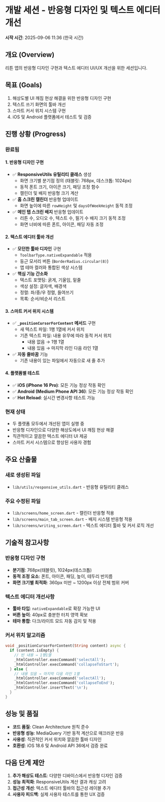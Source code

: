 # 개발 세션 - 반응형 디자인 및 텍스트 에디터 개선

**시작 시간**: 2025-09-06 11:36 (한국 시간)

## 개요 (Overview)

리튼 앱의 반응형 디자인 구현과 텍스트 에디터 UI/UX 개선을 위한 세션입니다.

## 목표 (Goals)

1. 해상도별 UI 깨짐 현상 해결을 위한 반응형 디자인 구현
2. 텍스트 쓰기 화면의 툴바 개선
3. 스마트 커서 위치 시스템 구현
4. iOS 및 Android 플랫폼에서 테스트 및 검증

## 진행 상황 (Progress)

### 완료됨

#### 1. 반응형 디자인 구현
- ✅ **ResponsiveUtils 유틸리티 클래스** 생성
  - 화면 크기별 분기점 정의 (태블릿: 768px, 데스크톱: 1024px)
  - 동적 폰트 크기, 아이콘 크기, 패딩 조정 함수
  - 캘린더 및 배지 반응형 크기 계산
- ✅ **홈 스크린 캘린더** 반응형 업데이트
  - 화면 높이에 따른 `rowHeight` 및 `daysOfWeekHeight` 동적 조정
- ✅ **메인 탭 스크린 배지** 반응형 업데이트
  - 리튼 수, 오디오 수, 텍스트 수, 필기 수 배지 크기 동적 조정
  - 화면 너비에 따른 폰트, 아이콘, 패딩 자동 조정

#### 2. 텍스트 에디터 툴바 개선
- ✅ **모던한 툴바 디자인** 구현
  - `ToolbarType.nativeExpandable` 적용
  - 둥근 모서리 버튼 (`BorderRadius.circular(8)`)
  - 앱 테마 컬러와 통합된 색상 시스템
- ✅ **핵심 기능 간소화**
  - 텍스트 포맷팅: 굵게, 기울임, 밑줄
  - 색상 설정: 글자색, 배경색
  - 정렬: 좌/중/우 정렬, 들여쓰기
  - 목록: 순서/비순서 리스트

#### 3. 스마트 커서 위치 시스템
- ✅ **`_positionCursorForContent` 메서드** 구현
  - 새 텍스트 파일: 1행 1열에 커서 위치
  - 기존 텍스트 파일: 내용 유무에 따라 동적 커서 위치
    - 내용 없음 → 1행 1열
    - 내용 있음 → 마지막 라인 다음 라인 1열
- ✅ **자동 줄바꿈** 기능
  - 기존 내용이 있는 파일에서 자동으로 새 줄 추가

#### 4. 플랫폼별 테스트
- ✅ **iOS (iPhone 16 Pro)**: 모든 기능 정상 작동 확인
- ✅ **Android (Medium Phone API 36)**: 모든 기능 정상 작동 확인
- ✅ **Hot Reload**: 실시간 변경사항 테스트 가능

### 현재 상태
- 두 플랫폼 모두에서 개선된 앱이 실행 중
- 반응형 디자인으로 다양한 해상도에서 UI 깨짐 현상 해결
- 직관적이고 깔끔한 텍스트 에디터 UI 제공
- 스마트 커서 시스템으로 향상된 사용자 경험

## 주요 산출물

### 새로 생성된 파일
- `lib/utils/responsive_utils.dart` - 반응형 유틸리티 클래스

### 주요 수정된 파일
- `lib/screens/home_screen.dart` - 캘린더 반응형 적용
- `lib/screens/main_tab_screen.dart` - 배지 시스템 반응형 적용  
- `lib/screens/writing_screen.dart` - 텍스트 에디터 툴바 및 커서 로직 개선

## 기술적 참고사항

### 반응형 디자인 구현
- **분기점**: 768px(태블릿), 1024px(데스크톱)
- **동적 조정 요소**: 폰트, 아이콘, 패딩, 높이, 테두리 반지름
- **화면 크기별 최적화**: 360px 미만 ~ 1200px 이상 전체 범위 커버

### 텍스트 에디터 개선사항
- **툴바 타입**: `nativeExpandable`로 확장 가능한 UI
- **버튼 높이**: 40px로 충분한 터치 영역 확보
- **테마 통합**: 다크/라이트 모드 자동 감지 및 적용

### 커서 위치 알고리즘
```dart
void _positionCursorForContent(String content) async {
  if (content.isEmpty) {
    // 빈 내용 → 1행1열
    _htmlController.execCommand('selectAll');
    _htmlController.execCommand('collapseToStart');
  } else {
    // 내용 있음 → 마지막 다음 라인 1열
    _htmlController.execCommand('selectAll');
    _htmlController.execCommand('collapseToEnd');
    _htmlController.insertText('\n');
  }
}
```

## 성능 및 품질

- **코드 품질**: Clean Architecture 원칙 준수
- **반응형 성능**: MediaQuery 기반 동적 계산으로 매끄러운 반응
- **사용성**: 직관적인 커서 위치와 깔끔한 툴바 디자인
- **호환성**: iOS 18.6 및 Android API 36에서 검증 완료

## 다음 단계 제안

1. **추가 해상도 테스트**: 다양한 디바이스에서 반응형 디자인 검증
2. **성능 최적화**: ResponsiveUtils 계산 결과 캐싱 고려
3. **접근성 개선**: 텍스트 에디터 툴바의 접근성 레이블 추가
4. **사용자 피드백**: 실제 사용자 테스트를 통한 UX 검증